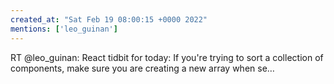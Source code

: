 ```yaml
---
created_at: "Sat Feb 19 08:00:15 +0000 2022"
mentions: ['leo_guinan']
---
```


RT @leo_guinan: React tidbit for today: If you're trying to sort a collection of components, make sure you are creating a new array when se…